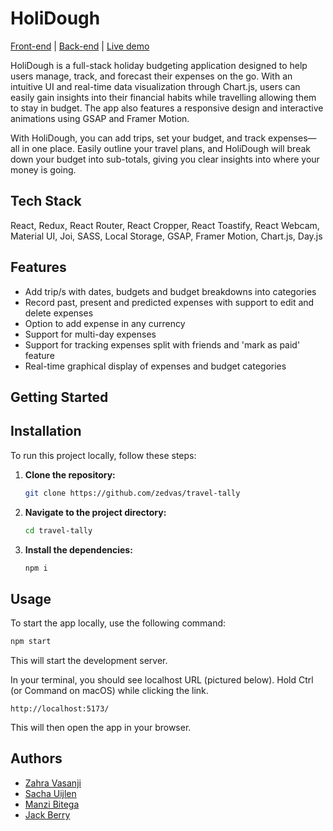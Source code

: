 
# HoliDough
[Front-end](https://github.com/zedvas/travel-tally) |
[Back-end](https://github.com/zedvas/travel-tally-back-end) |
[Live demo](https://holidough.uk/)

HoliDough is a full-stack holiday budgeting application designed to help users manage, track, and forecast their expenses on the go. With an intuitive UI and real-time data visualization through Chart.js, users can easily gain insights into their financial habits while travelling allowing them to stay in budget. The app also features a responsive design and interactive animations using GSAP and Framer Motion.

With HoliDough, you can add trips, set your budget, and track expenses—all in one place. Easily outline your travel plans, and HoliDough will break down your budget into sub-totals, giving you clear insights into where your money is going.
## Tech Stack

React, Redux, React Router, React Cropper, React Toastify, React Webcam, Material UI, Joi, SASS, Local Storage, GSAP, Framer Motion, Chart.js, Day.js
## Features

- Add trip/s with dates, budgets and budget breakdowns into categories
- Record past, present and predicted expenses with support to edit and delete expenses
- Option to add expense in any currency
- Support for multi-day expenses
- Support for tracking expenses split with friends and 'mark as paid' feature
- Real-time graphical display of expenses and budget categories
## Getting Started

## Installation

To run this project locally, follow these steps:

1. **Clone the repository:**

   ```sh
   git clone https://github.com/zedvas/travel-tally
   ```

2. **Navigate to the project directory:**

   ```sh
   cd travel-tally
   ```

3. **Install the dependencies:**

   ```sh
   npm i
   ```

## Usage

To start the app locally, use the following command:

```sh
npm start
```

This will start the development server.

In your terminal, you should see localhost URL (pictured below). Hold Ctrl (or Command on macOS) while clicking the link.

`http://localhost:5173/`

This will then open the app in your browser.
## Authors

- [Zahra Vasanji](https://github.com/zedvas)
- [Sacha Uijlen](https://github.com/sacha1995)
- [Manzi Bitega](https://github.com/manzi9)
- [Jack Berry](https://github.com/jack-berry)